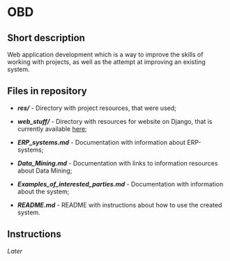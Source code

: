 # OBD

## Short description

Web application development which is a way to improve the skills of working with projects, as well as the attempt at improving an existing system.

## Files in repository

- ***res/*** - Directory with project resources, that were used;

- ***web_stuff/*** - Directory with resources for website on Django, that is currently available [here](https://database-basics.herokuapp.com/ "Click");

- ***ERP_systems.md*** - Documentation with information about ERP-systems;

- ***Data_Mining.md*** - Documentation with links to information resources about Data Mining;

- ***Examples_of_interested_parties.md*** - Documentation with information about the system;

- ***README.md*** - README with instructions about how to use the created system.

## Instructions

*Later*
